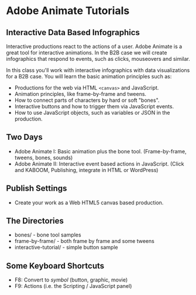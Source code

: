 # Adobe Animate Tutorials

## Interactive Data Based Infographics

Interactive productions react to the actions of a user. Adobe Animate is a great tool for interactive animations. In the B2B case we will create infographics that respond to events, such as clicks, mouseovers and similar. 

In this class you'll work with interactive infographics with data visualizations for a B2B case. You will learn the basic animation principles such as:

* Productions for the web via HTML `<canvas>` and JavaScript.
* Animation principles, like frame-by-frame and tweens.
* How to connect parts of characters by hard or soft "bones".
* Interactive buttons and how to trigger them via JavaScript events.
* How to use JavaScript objects, such as variables or JSON in the production.

## Two Days

* Adobe Animate I: Basic animation plus the bone tool. (Frame-by-frame, tweens, bones, sounds)
* Adobe Animate II: Interactive event based actions in JavaScript. (Click and KABOOM, Publishing, integrate in HTML or WordPress)

## Publish Settings

* Create your work as a Web HTML5 canvas based production. 

## The Directories

* bones/  - bone tool samples
* frame-by-frame/ - both frame by frame and some tweens
* interactive-tutorial/ - simple button sample

## Some Keyboard Shortcuts

* F8: Convert to *symbol* (button, graphic, movie)
* F9: Actions (i.e. the Scripting / JavaScript panel)
